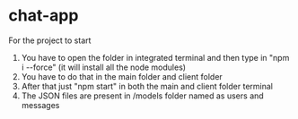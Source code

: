 # chat-app

For the project to start
1. You have to open the folder in integrated terminal and then type in "npm i --force" (it will install all the node modules)
2. You have to do that in the main folder and client folder
3. After that just "npm start" in both the main and client folder terminal
4. The JSON files are present in /models folder named as users and messages

